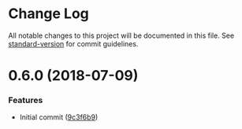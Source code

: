 # Change Log

All notable changes to this project will be documented in this file. See [standard-version](https://github.com/conventional-changelog/standard-version) for commit guidelines.

<a name="0.6.0"></a>
# 0.6.0 (2018-07-09)


### Features

* Initial commit ([9c3f6b9](https://github.com/israelroldan/chrome-profile-list-cli/commit/9c3f6b9))
